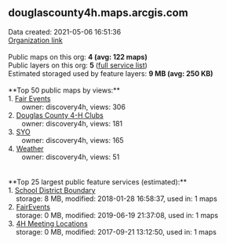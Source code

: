 <h2>douglascounty4h.maps.arcgis.com</h2> Data created: 2021-05-06 16:51:36 <br /><a target='new' href='https://douglascounty4h.maps.arcgis.com'>Organization link</a><br /><br />Public maps on this org: <b>4 (avg: 122 maps)</b><br />Public layers on this org: <b>5 </b>(<a target='new' href='https://services.arcgis.com/gQDjmOucw0WJWraC/ArcGIS/rest/services'>full service list</a>)<br />Estimated storaged used by feature layers: <b>9 MB (avg: 250 KB)</b><br /><br />**Top 50 public maps by views:**<br />  1. <a target='new' href='https://www.arcgis.com/home/item.html?id=06f98fdc611046fc9d4c773c52cceb9a'>Fair Events</a> <br />  &nbsp;&nbsp;&nbsp;&nbsp; &nbsp;&nbsp;owner: discovery4h, views: 306<br />  2. <a target='new' href='https://www.arcgis.com/home/item.html?id=394d9a798fdc44898697bd9a77c9026f'>Douglas County 4-H Clubs</a> <br />  &nbsp;&nbsp;&nbsp;&nbsp; &nbsp;&nbsp;owner: discovery4h, views: 181<br />  3. <a target='new' href='https://www.arcgis.com/home/item.html?id=e996456588164a369d74cb46e5157c38'>SYO</a> <br />  &nbsp;&nbsp;&nbsp;&nbsp; &nbsp;&nbsp;owner: discovery4h, views: 165<br />  4. <a target='new' href='https://www.arcgis.com/home/item.html?id=7704c90b475f4598a5c6644dcac963ab'>Weather</a> <br />  &nbsp;&nbsp;&nbsp;&nbsp; &nbsp;&nbsp;owner: discovery4h, views: 51<br /><br /><br />**Top 25 largest public feature services (estimated):**<br /> 1. <a target='new' href='https://www.arcgis.com/home/item.html?id=1c6c7d5d62b14ae5b02ce63f03188ee1'>School District  Boundary</a><br /> &nbsp;&nbsp;&nbsp;&nbsp;storage: 8 MB, modified: 2018-01-28 16:58:37,  used in: 1 maps<br /> 2. <a target='new' href='https://www.arcgis.com/home/item.html?id=dec39712dc0841fa879efff59b67c626'>FairEvents</a><br /> &nbsp;&nbsp;&nbsp;&nbsp;storage: 0 MB, modified: 2019-06-19 21:37:08,  used in: 1 maps<br /> 3. <a target='new' href='https://www.arcgis.com/home/item.html?id=9d12d3c17ebc4ad9ad0fe8f9a4fc56b0'>4H Meeting Locations</a><br /> &nbsp;&nbsp;&nbsp;&nbsp;storage: 0 MB, modified: 2017-09-21 13:12:50,  used in: 1 maps<br />